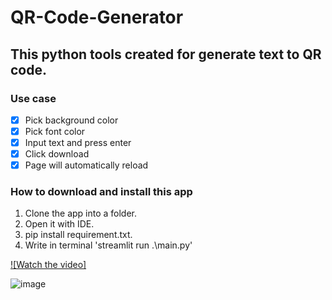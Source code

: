 # QR-Code-Generator

## This python tools created for generate text to QR code.

### Use case
- [x] Pick background color
- [x] Pick font color
- [x] Input text and press enter
- [x] Click download
- [x] Page will automatically reload

### How to download and install this app

  1. Clone the app into a folder.
  2. Open it with IDE.
  3. pip install requirement.txt.
  4. Write in terminal 'streamlit run .\main.py'

[![Watch the video]](https://youtu.be/AaQBsCmQpq0)

![image](https://user-images.githubusercontent.com/44643948/202991531-6c91e9f6-6d8c-4004-8106-dcd13ba110ea.png)

